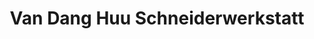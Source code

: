 ---
title: "Van Dang Huu Schneiderwerkstatt"
url: /eisenach/van-dang-huu-schneiderwerkstatt/
shop: Kleidung
---